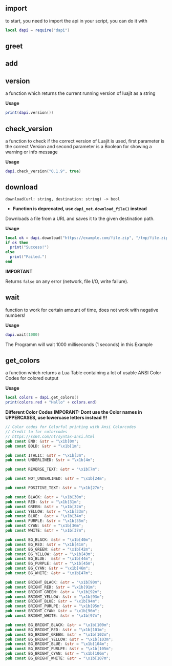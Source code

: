 ## import
to start, you need to import the api in your script, you can do it with
```lua
local dapi = require("dapi")
```

## greet

## add

## version
a function which returns the current running version of luajit as a string

**Usage**
```lua
print(dapi.version())
```

## check_version
a function to check if the correct version of Luajit is used, first parameter
is the correct Version and second parameter is a Boolean for showing a warning
or info message

**Usage**
```lua
dapi.check_version("0.1.9", true)
```

## download
`download(url: string, destination: string) -> bool`

- **Function is deprecated, use `dapi_net.download_file()` instead**

Downloads a file from a URL and saves it to the given destination path.

**Usage**
```lua
local ok = dapi.download("https://example.com/file.zip", "/tmp/file.zip")
if ok then
  print("Success!")
else
  print("Failed.")
end
```

**IMPORTANT**

Returns `false` on any error (network, file I/O, write failure).

## wait
function to work for certain amount of time, does not work with negative numbers!

**Usage**
```lua
dapi.wait(1000)
```
The Programm will wait 1000 milliseconds (1 seconds) in this Example

## get_colors
a function which returns a Lua Table containing a lot of usable
ANSI Color Codes for colored output

**Usage**
```lua
local colors = dapi.get_colors()
print(colors.red + "Hallo" + colors.end)
```

**Different Color Codes**
**IMPORANT: Dont use the Color names in UPPERCASES, use lowercase letters instead !!!**
```rust
// Color codes for Colorful printing with Ansi Colorcodes
// Credit to for colorcodes
// https://ss64.com/nt/syntax-ansi.html
pub const END: &str = "\x1b[0m";
pub const BOLD: &str = "\x1b[1m";

pub const ITALIC: &str = "\x1b[3m";
pub const UNDERLINED: &str = "\x1b[4m";

pub const REVERSE_TEXT: &str = "\x1b[7m";

pub const NOT_UNDERLINED: &str = "\x1b[24m";

pub const POSITIVE_TEXT: &str = "\x1b[27m";

pub const BLACK: &str = "\x1b[30m";
pub const RED: &str = "\x1b[31m";
pub const GREEN: &str = "\x1b[32m";
pub const YELLOW: &str = "\x1b[33m";
pub const BLUE:  &str = "\x1b[34m";
pub const PURPLE: &str = "\x1b[35m";
pub const CYAN: &str = "\x1b[36m";
pub const WHITE: &str = "\x1b[37m";

pub const BG_BLACK: &str = "\x1b[40m";
pub const BG_RED: &str = "\x1b[41m";
pub const BG_GREEN: &str = "\x1b[42m";
pub const BG_YELLOW: &str = "\x1b[43m";
pub const BG_BLUE:  &str = "\x1b[44m";
pub const BG_PURPLE: &str = "\x1b[45m";
pub const BG_CYAN: &str = "\x1b[46m";
pub const BG_WHITE: &str = "\x1b[47m";

pub const BRIGHT_BLACK: &str = "\x1b[90m";
pub const BRIGHT_RED: &str = "\x1b[91m";
pub const BRIGHT_GREEN: &str = "\x1b[92m";
pub const BRIGHT_YELLOW: &str = "\x1b[93m";
pub const BRIGHT_BLUE: &str = "\x1b[94m";
pub const BRIGHT_PURLPE: &str = "\x1b[95m";
pub const BRIGHT_CYAN: &str = "\x1b[96m";
pub const BRIGHT_WHITE: &str = "\x1b[97m";

pub const BG_BRIGHT_BLACK: &str = "\x1b[100m";
pub const BG_BRIGHT_RED: &str = "\x1b[101m";
pub const BG_BRIGHT_GREEN: &str = "\x1b[102m";
pub const BG_BRIGHT_YELLOW: &str = "\x1b[103m";
pub const BG_BRIGHT_BLUE: &str = "\x1b[104m";
pub const BG_BRIGHT_PURLPE: &str = "\x1b[105m";
pub const BG_BRIGHT_CYAN: &str = "\x1b[106m";
pub const BG_BRIGHT_WHITE: &str = "\x1b[107m";
```
